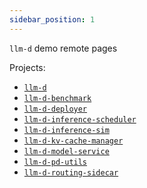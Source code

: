 ```yaml
---
sidebar_position: 1
---
```


`llm-d` demo remote pages

Projects:

- [`llm-d`](https://github.com/llm-d/llm-d)
- [`llm-d-benchmark`](https://github.com/llm-d/llm-d-benchmark)
- [`llm-d-deployer`](https://github.com/llm-d/llm-d-deployer)
- [`llm-d-inference-scheduler`](https://github.com/llm-d/llm-d-inference-scheduler)
- [`llm-d-inference-sim`](https://github.com/llm-d/llm-d-inference-sim)
- [`llm-d-kv-cache-manager`](https://github.com/llm-d/llm-d-kv-cache-manager)
- [`llm-d-model-service`](https://github.com/llm-d/llm-d-model-service)
- [`llm-d-pd-utils`](https://github.com/llm-d/llm-d-pd-utils)
- [`llm-d-routing-sidecar`](https://github.com/llm-d/llm-d-routing-sidecar)
